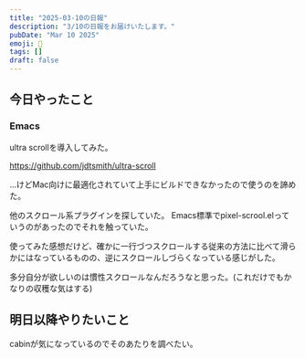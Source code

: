```yaml
---
title: "2025-03-10の日報"
description: "3/10の日報をお届けいたします。"
pubDate: "Mar 10 2025"
emoji: 🦊
tags: []
draft: false
---
```


## 今日やったこと

### Emacs

ultra scrollを導入してみた。

https://github.com/jdtsmith/ultra-scroll

...けどMac向けに最適化されていて上手にビルドできなかったので使うのを諦めた。

他のスクロール系プラグインを探していた。
Emacs標準でpixel-scrool.elっていうのがあったのでそれを触っていた。

使ってみた感想だけど、確かに一行づつスクロールする従来の方法に比べて滑らかにはなっているものの、逆にスクロールしづらくなっている感じがした。

多分自分が欲しいのは慣性スクロールなんだろうなと思った。(これだけでもかなりの収穫な気はする)

## 明日以降やりたいこと

cabinが気になっているのでそのあたりを調べたい。
